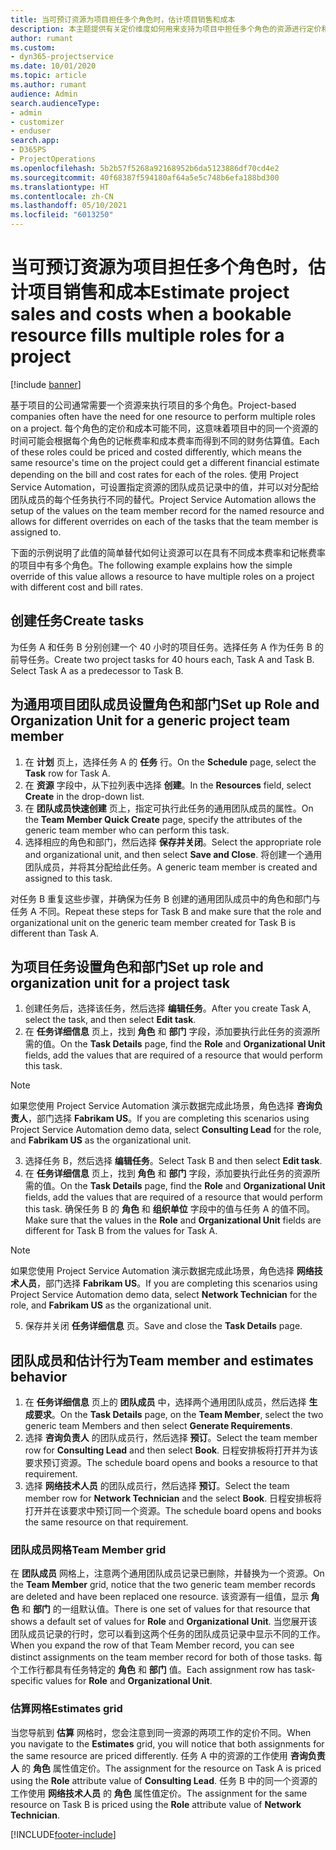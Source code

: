 ```yaml
---
title: 当可预订资源为项目担任多个角色时，估计项目销售和成本
description: 本主题提供有关定价维度如何用来支持为项目中担任多个角色的资源进行定价和成本核算的信息。
author: rumant
ms.custom:
- dyn365-projectservice
ms.date: 10/01/2020
ms.topic: article
ms.author: rumant
audience: Admin
search.audienceType:
- admin
- customizer
- enduser
search.app:
- D365PS
- ProjectOperations
ms.openlocfilehash: 5b2b57f5268a92168952b6da5123886df70cd4e2
ms.sourcegitcommit: 40f68387f594180af64a5e5c748b6efa188bd300
ms.translationtype: HT
ms.contentlocale: zh-CN
ms.lasthandoff: 05/10/2021
ms.locfileid: "6013250"
---
```

# <a name="estimate-project-sales-and-costs-when-a-bookable-resource-fills-multiple-roles-for-a-project"></a><span data-ttu-id="77378-103">当可预订资源为项目担任多个角色时，估计项目销售和成本</span><span class="sxs-lookup"><span data-stu-id="77378-103">Estimate project sales and costs when a bookable resource fills multiple roles for a project</span></span> 

[!include [banner](../includes/psa-now-project-operations.md)]

<span data-ttu-id="77378-104">基于项目的公司通常需要一个资源来执行项目的多个角色。</span><span class="sxs-lookup"><span data-stu-id="77378-104">Project-based companies often have the need for one resource to perform multiple roles on a project.</span></span> <span data-ttu-id="77378-105">每个角色的定价和成本可能不同，这意味着项目中的同一个资源的时间可能会根据每个角色的记帐费率和成本费率而得到不同的财务估算值。</span><span class="sxs-lookup"><span data-stu-id="77378-105">Each of these roles could be priced and costed differently, which means the same resource's time on the project could get a different financial estimate depending on the bill and cost rates for each of the roles.</span></span> <span data-ttu-id="77378-106">使用 Project Service Automation，可设置指定资源的团队成员记录中的值，并可以对分配给团队成员的每个任务执行不同的替代。</span><span class="sxs-lookup"><span data-stu-id="77378-106">Project Service Automation allows the setup of the values on the team member record for the named resource and allows for different overrides on each of the tasks that the team member is assigned to.</span></span>

<span data-ttu-id="77378-107">下面的示例说明了此值的简单替代如何让资源可以在具有不同成本费率和记帐费率的项目中有多个角色。</span><span class="sxs-lookup"><span data-stu-id="77378-107">The following example  explains how the simple override of this value allows a resource to have multiple roles on a project with different cost and bill rates.</span></span>

## <a name="create-tasks"></a><span data-ttu-id="77378-108">创建任务</span><span class="sxs-lookup"><span data-stu-id="77378-108">Create tasks</span></span>
<span data-ttu-id="77378-109">为任务 A 和任务 B 分别创建一个 40 小时的项目任务。选择任务 A 作为任务 B 的前导任务。</span><span class="sxs-lookup"><span data-stu-id="77378-109">Create two project tasks for 40 hours each, Task A and Task B. Select Task A as a predecessor to Task B.</span></span>

## <a name="set-up-role-and-organization-unit-for-a-generic-project-team-member"></a><span data-ttu-id="77378-110">为通用项目团队成员设置角色和部门</span><span class="sxs-lookup"><span data-stu-id="77378-110">Set up Role and Organization Unit for a generic project team member</span></span>

1. <span data-ttu-id="77378-111">在 **计划** 页上，选择任务 A 的 **任务** 行。</span><span class="sxs-lookup"><span data-stu-id="77378-111">On the **Schedule** page, select the **Task** row for Task A.</span></span> 
2. <span data-ttu-id="77378-112">在 **资源** 字段中，从下拉列表中选择 **创建**。</span><span class="sxs-lookup"><span data-stu-id="77378-112">In the **Resources** field, select **Create** in the drop-down list.</span></span>
3. <span data-ttu-id="77378-113">在 **团队成员快速创建** 页上，指定可执行此任务的通用团队成员的属性。</span><span class="sxs-lookup"><span data-stu-id="77378-113">On the **Team Member Quick Create** page, specify the attributes of the generic team member who can perform this task.</span></span>
4. <span data-ttu-id="77378-114">选择相应的角色和部门，然后选择 **保存并关闭**。</span><span class="sxs-lookup"><span data-stu-id="77378-114">Select the appropriate role and organizational unit, and then select **Save and Close**.</span></span> <span data-ttu-id="77378-115">将创建一个通用团队成员，并将其分配给此任务。</span><span class="sxs-lookup"><span data-stu-id="77378-115">A generic team member is created and assigned to this task.</span></span> 

<span data-ttu-id="77378-116">对任务 B 重复这些步骤，并确保为任务 B 创建的通用团队成员中的角色和部门与任务 A 不同。</span><span class="sxs-lookup"><span data-stu-id="77378-116">Repeat these steps for Task B and make sure that the role and organizational unit on the generic team member created for Task B is different than Task A.</span></span> 

## <a name="set-up-role-and-organization-unit-for-a-project-task"></a><span data-ttu-id="77378-117">为项目任务设置角色和部门</span><span class="sxs-lookup"><span data-stu-id="77378-117">Set up role and organization unit for a project task</span></span>

1. <span data-ttu-id="77378-118">创建任务后，选择该任务，然后选择 **编辑任务**。</span><span class="sxs-lookup"><span data-stu-id="77378-118">After you create Task A, select the task, and then select **Edit task**.</span></span>
2. <span data-ttu-id="77378-119">在 **任务详细信息** 页上，找到 **角色** 和 **部门** 字段，添加要执行此任务的资源所需的值。</span><span class="sxs-lookup"><span data-stu-id="77378-119">On the **Task Details** page, find the **Role** and **Organizational Unit** fields, add the values that are required of a resource that would perform this task.</span></span> 

  > [!NOTE]
  > <span data-ttu-id="77378-120">如果您使用 Project Service Automation 演示数据完成此场景，角色选择 **咨询负责人**，部门选择 **Fabrikam US**。</span><span class="sxs-lookup"><span data-stu-id="77378-120">If you are completing this scenarios using Project Service Automation demo data, select **Consulting Lead** for the role, and **Fabrikam US** as the organizational unit.</span></span>

3. <span data-ttu-id="77378-121">选择任务 B，然后选择 **编辑任务**。</span><span class="sxs-lookup"><span data-stu-id="77378-121">Select Task B and then select **Edit task**.</span></span>
4. <span data-ttu-id="77378-122">在 **任务详细信息** 页上，找到 **角色** 和 **部门** 字段，添加要执行此任务的资源所需的值。</span><span class="sxs-lookup"><span data-stu-id="77378-122">On the **Task Details** page, find the **Role** and **Organizational Unit** fields, add the values that are required of a resource that would perform this task.</span></span> <span data-ttu-id="77378-123">确保任务 B 的 **角色** 和 **组织单位** 字段中的值与任务 A 的值不同。</span><span class="sxs-lookup"><span data-stu-id="77378-123">Make sure that the values in the **Role** and **Organizational Unit** fields are different for Task B from the values for Task A.</span></span> 

  > [!NOTE]
  > <span data-ttu-id="77378-124">如果您使用 Project Service Automation 演示数据完成此场景，角色选择 **网络技术人员**，部门选择 **Fabrikam US**。</span><span class="sxs-lookup"><span data-stu-id="77378-124">If you are completing this scenarios using Project Service Automation demo data, select **Network Technician** for the role, and **Fabrikam US** as the organizational unit.</span></span>

5. <span data-ttu-id="77378-125">保存并关闭 **任务详细信息** 页。</span><span class="sxs-lookup"><span data-stu-id="77378-125">Save and close the **Task Details** page.</span></span> 

## <a name="team-member-and-estimates-behavior"></a><span data-ttu-id="77378-126">团队成员和估计行为</span><span class="sxs-lookup"><span data-stu-id="77378-126">Team member and estimates behavior</span></span> 

1. <span data-ttu-id="77378-127">在 **任务详细信息** 页上的 **团队成员** 中，选择两个通用团队成员，然后选择 **生成要求**。</span><span class="sxs-lookup"><span data-stu-id="77378-127">On the **Task Details** page, on the **Team Member**, select the two generic team Members and then select **Generate Requirements**.</span></span> 
2. <span data-ttu-id="77378-128">选择 **咨询负责人** 的团队成员行，然后选择 **预订**。</span><span class="sxs-lookup"><span data-stu-id="77378-128">Select the team member row for **Consulting Lead** and then select **Book**.</span></span> <span data-ttu-id="77378-129">日程安排板将打开并为该要求预订资源。</span><span class="sxs-lookup"><span data-stu-id="77378-129">The schedule board opens and books a resource to that requirement.</span></span>
3. <span data-ttu-id="77378-130">选择 **网络技术人员** 的团队成员行，然后选择 **预订**。</span><span class="sxs-lookup"><span data-stu-id="77378-130">Select the team member row for **Network Technician** and the select **Book**.</span></span> <span data-ttu-id="77378-131">日程安排板将打开并在该要求中预订同一个资源。</span><span class="sxs-lookup"><span data-stu-id="77378-131">The schedule board opens and books the same resource on that requirement.</span></span>

### <a name="team-member-grid"></a><span data-ttu-id="77378-132">团队成员网格</span><span class="sxs-lookup"><span data-stu-id="77378-132">Team Member grid</span></span> 
<span data-ttu-id="77378-133">在 **团队成员** 网格上，注意两个通用团队成员记录已删除，并替换为一个资源。</span><span class="sxs-lookup"><span data-stu-id="77378-133">On the **Team Member** grid, notice that the two generic team member records are deleted and have been replaced one resource.</span></span> <span data-ttu-id="77378-134">该资源有一组值，显示 **角色** 和 **部门** 的一组默认值。</span><span class="sxs-lookup"><span data-stu-id="77378-134">There is one set of values for that resource that shows a default set of values for **Role** and **Organizational Unit**.</span></span>
<span data-ttu-id="77378-135">当您展开该团队成员记录的行时，您可以看到这两个任务的团队成员记录中显示不同的工作。</span><span class="sxs-lookup"><span data-stu-id="77378-135">When you expand the row of that Team Member record, you can see distinct assignments on the team member record for both of those tasks.</span></span> <span data-ttu-id="77378-136">每个工作行都具有任务特定的 **角色** 和 **部门** 值。</span><span class="sxs-lookup"><span data-stu-id="77378-136">Each assignment row has task-specific values for **Role** and **Organizational Unit**.</span></span> 

### <a name="estimates-grid"></a><span data-ttu-id="77378-137">估算网格</span><span class="sxs-lookup"><span data-stu-id="77378-137">Estimates grid</span></span> 
<span data-ttu-id="77378-138">当您导航到 **估算** 网格时，您会注意到同一资源的两项工作的定价不同。</span><span class="sxs-lookup"><span data-stu-id="77378-138">When you navigate to the **Estimates** grid, you will notice that both assignments for the same resource are priced differently.</span></span>
<span data-ttu-id="77378-139">任务 A 中的资源的工作使用 **咨询负责人** 的 **角色** 属性值定价。</span><span class="sxs-lookup"><span data-stu-id="77378-139">The assignment for the resource on Task A is priced using the **Role** attribute value of **Consulting Lead**.</span></span> <span data-ttu-id="77378-140">任务 B 中的同一个资源的工作使用 **网络技术人员** 的 **角色** 属性值定价。</span><span class="sxs-lookup"><span data-stu-id="77378-140">The assignment for the same resource on Task B is priced using the **Role** attribute value of **Network Technician**.</span></span>



[!INCLUDE[footer-include](../includes/footer-banner.md)]